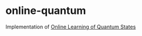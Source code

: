 # online-quantum
Implementation of [Online Learning of Quantum States](https://arxiv.org/pdf/1802.09025.pdf)
